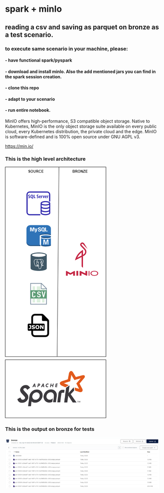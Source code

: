 # spark + minIo

## reading a csv and saving as parquet on bronze as a test scenario.
### to execute same scenario in your machine, please:
#### - have functional spark/pyspark
#### - download and install minIo. Also the add mentioned jars you can find in the spark session creation.
#### - clone this repo
#### - adapt to your scenario
#### - run entire notebook.


MinIO offers high-performance, S3 compatible object storage. Native to
Kubernetes, MinIO is the only object storage suite available on every public
cloud, every Kubernetes distribution, the private cloud and the edge. MinIO
is software-defined and is 100% open source under GNU AGPL v3.

https://min.io/


### This is the high level architecture
![Screenshot](Spark+Minio.png)


### This is the output on bronze for tests
![Screenshot](output-bronze.png)


